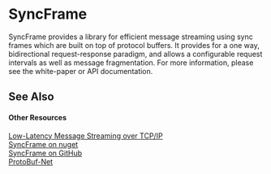 # SyncFrame

SyncFrame provides a library for efficient message streaming using sync frames which are built on top of protocol buffers. It provides for a one way, bidirectional request-response paradigm, and allows a configurable request intervals as well as message fragmentation. For more information, please see the white-paper or API documentation.



## See Also


#### Other Resources
<a href="d7ee0123-949e-464a-bca9-3d7a4ca7834b">Low-Latency Message Streaming over TCP/IP</a><br /><a href="https://nuget.org/packages/MS.SyncFrame" title="SyncFrame on nuget">SyncFrame on nuget</a><br /><a href="https://github.com/daparker3/SyncFrame" title="SyncFrame on GitHub">SyncFrame on GitHub</a><br /><a href="https://github.com/mgravell/protobuf-net" title="ProtoBuf-Net">ProtoBuf-Net</a><br />